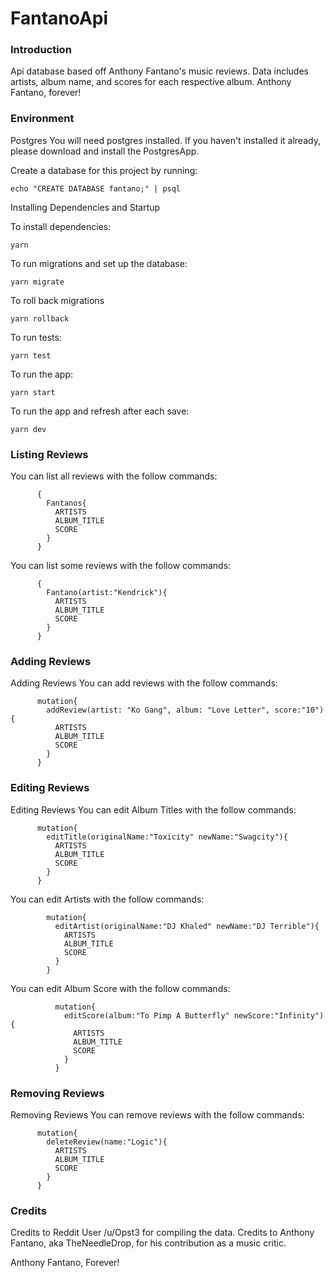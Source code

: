 # FantanoApi

### Introduction
Api database based off Anthony Fantano's music reviews. Data includes artists, album name, and scores for each respective album. Anthony Fantano, forever!

### Environment


Postgres
You will need postgres installed. If you haven't installed it already, please download and install the PostgresApp.

Create a database for this project by running:

    echo "CREATE DATABASE fantano;" | psql

Installing Dependencies and Startup

To install dependencies:

    yarn

To run migrations and set up the database:

    yarn migrate

To roll back migrations

    yarn rollback

To run tests:

    yarn test

To run the app:

    yarn start
    
To run the app and refresh after each save:

    yarn dev
    
### Listing Reviews
You can list all reviews with the follow commands:

          {
            Fantanos{
              ARTISTS
              ALBUM_TITLE
              SCORE
            }
          }
        
You can list some reviews with the follow commands:

          {
            Fantano(artist:"Kendrick"){
              ARTISTS
              ALBUM_TITLE
              SCORE
            }
          }

### Adding Reviews

Adding Reviews
You can add reviews with the follow commands:

          mutation{
            addReview(artist: "Ko Gang", album: "Love Letter", score:"10"){
              ARTISTS
              ALBUM_TITLE
              SCORE
            }
          }
        
### Editing Reviews

Editing Reviews
You can edit Album Titles with the follow commands:

          mutation{
            editTitle(originalName:"Toxicity" newName:"Swagcity"){
              ARTISTS
              ALBUM_TITLE
              SCORE
            }
          }
        
You can edit Artists with the follow commands:

            mutation{
              editArtist(originalName:"DJ Khaled" newName:"DJ Terrible"){
                ARTISTS
                ALBUM_TITLE
                SCORE
              }
            }
          
You can edit Album Score with the follow commands:

              mutation{
                editScore(album:"To Pimp A Butterfly" newScore:"Infinity"){
                  ARTISTS
                  ALBUM_TITLE
                  SCORE
                }
              }
              
### Removing Reviews
Removing Reviews
You can remove reviews with the follow commands:

          mutation{
            deleteReview(name:"Logic"){
              ARTISTS
              ALBUM_TITLE
              SCORE
            }
          }
          
### Credits

Credits to Reddit User /u/Opst3 for compiling the data.
Credits to Anthony Fantano, aka TheNeedleDrop, for his contribution as a music critic.

Anthony Fantano, Forever!
